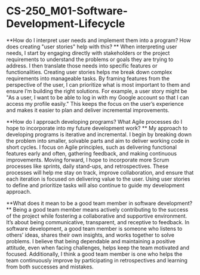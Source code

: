 # CS-250_M01-Software-Development-Lifecycle

**How do I interpret user needs and implement them into a program? How does creating "user stories" help with this?
**
When interpreting user needs, I start by engaging directly with stakeholders or the project requirements to understand the problems or goals they are trying to address. I then translate those needs into specific features or functionalities. Creating user stories helps me break down complex requirements into manageable tasks. By framing features from the perspective of the user, I can prioritize what is most important to them and ensure I’m building the right solutions. For example, a user story might be "As a user, I want to be able to log in with my Google account so that I can access my profile easily." This keeps the focus on the user’s experience and makes it easier to plan and deliver incremental improvements.

**How do I approach developing programs? What Agile processes do I hope to incorporate into my future development work?
**
My approach to developing programs is iterative and incremental. I begin by breaking down the problem into smaller, solvable parts and aim to deliver working code in short cycles. I focus on Agile principles, such as delivering functional features early and often, gathering feedback, and making continuous improvements. Moving forward, I hope to incorporate more Scrum processes like sprints, daily stand-ups, and retrospectives. These processes will help me stay on track, improve collaboration, and ensure that each iteration is focused on delivering value to the user. Using user stories to define and prioritize tasks will also continue to guide my development approach.

**What does it mean to be a good team member in software development?
**
Being a good team member means actively contributing to the success of the project while fostering a collaborative and supportive environment. It’s about being communicative, transparent, and receptive to feedback. In software development, a good team member is someone who listens to others’ ideas, shares their own insights, and works together to solve problems. I believe that being dependable and maintaining a positive attitude, even when facing challenges, helps keep the team motivated and focused. Additionally, I think a good team member is one who helps the team continuously improve by participating in retrospectives and learning from both successes and mistakes.
